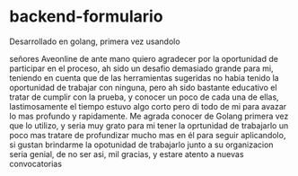 # backend-formulario
Desarrollado en golang, primera vez usandolo

señores Aveonline de ante mano quiero agradecer por la oportunidad de participar en el proceso, ah sido un desafio demasiado grande para mi, teniendo en cuenta que de las herramientas sugeridas 
no habia tenido la oportunidad de trabajar con ninguna, pero ah sido bastante educativo el tratar de cumplir con la prueba, y conocer un poco de cada una de ellas, lastimosamente el tiempo estuvo algo corto 
pero di todo de mi para avazar lo mas profundo y rapidamente. Me agrada conocer de Golang primera vez que lo utilizo, y seria muy grato para mi tener la oprtunidad de trabajarlo un poco mas
tratare de profundizar mucho mas en él para seguir aplicandolo, si gustan brindarme la opotunidad de trabajarlo junto a su organizacion seria genial, de no ser asi, mil gracias, y estare atento a nuevas convocatorias
